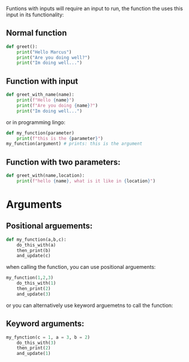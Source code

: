 Funtions with inputs will require an input to run, the function the uses this input in its functionality:

## Normal function
``` python
def greet():
    print("Hello Marcus")
    print("Are you doing well?")
    print("Im doing well...")
```
## Function with input
``` python
def greet_with_name(name):
    print(f"Hello {name}")
    print(f"Are you doing {name}?")
    print("Im doing well...")
```
or in programming lingo:
``` python
def my_function(parameter)
	print(f"this is the {parameter}")
my_function(argument) # prints: this is the argument
```

## Function with two parameters:
``` python
def greet_with(name,location):
    print(f"hello {name}, what is it like in {location}")
```

# Arguments
## Positional arguements:
``` python
def my_function(a,b,c):
    do_this_with(a)
    then_print(b)
    and_update(c)
```
when calling the function, you can use positional arguements:
``` python
my_function(1,2,3)
    do_this_with(1)
    then_print(2)
    and_update(3)
```
or you can alternatively use keyword arguemetns to call the function:
## Keyword arguments:
``` python
my_fynction(c = 1, a = 3, b = 2)
	do_this_with(3)
    then_print(2)
    and_update(1)



```